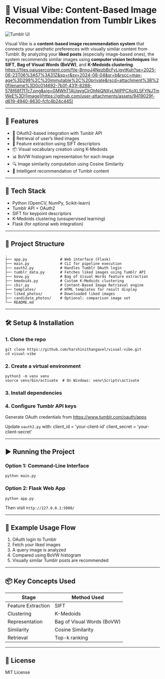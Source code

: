 # 🎨 Visual Vibe: Content-Based Image Recommendation from Tumblr Likes

![Tumblr UI](./0c014692-7b0f-431f-8288-578f68f7f7c7.png)

Visual Vibe is a **content-based image recommendation system** that connects your aesthetic preferences with visually similar content from Tumblr. By analyzing your **liked posts** (especially image-based ones), the system recommends similar images using **computer vision techniques** like **SIFT**, **Bag of Visual Words (BoVW)**, and **K-Medoids clustering**.
https://files.oaiusercontent.com/file-BnnoJ4NezbBcFyLjgytKuh?se=2025-06-23T06%3A57%3A31Z&sp=r&sv=2024-08-04&sr=b&rscc=max-age%3D299%2C%20immutable%2C%20private&rscd=attachment%3B%20filename%3D0c014692-7b0f-431f-8288-578f68f7f7c7.png&sig=GMWhT1AUqvgClrOhNiQNXyLNlIPPCXoXLSFYNJTmWeE%3D![image](https://github.com/user-attachments/assets/9419029f-d619-4940-8630-fcfc4b24c445)

---

## 🚀 Features

- 🔐 OAuth2-based integration with Tumblr API
- 📸 Retrieval of user’s liked images
- 🧠 Feature extraction using SIFT descriptors
- 📦 Visual vocabulary creation using K-Medoids
- 📊 BoVW histogram representation for each image
- 🔍 Image similarity computation using Cosine Similarity
- 🤖 Intelligent recommendation of Tumblr content

---

## 🧰 Tech Stack

- Python (OpenCV, NumPy, Scikit-learn)
- Tumblr API + OAuth2
- SIFT for keypoint descriptors
- K-Medoids clustering (unsupervised learning)
- Flask (for optional web integration)

---

## 📂 Project Structure

    .
    ├── app.py               # Web interface (Flask)
    ├── main.py              # CLI for pipeline execution
    ├── oauth2.py            # Handles Tumblr OAuth login
    ├── tumblr_data.py       # Fetches liked images using Tumblr API
    ├── bovw.py              # Bag of Visual Words feature extraction
    ├── kmedoids.py          # Custom K-Medoids clustering
    ├── cbir.py              # Content-Based Image Retrieval engine
    ├── templates/           # HTML templates for result display
    ├── liked_photos/        # Downloaded liked images
    ├── candidate_photos/    # Optional: comparison image set
    └── README.md

---

## 🛠️ Setup & Installation

### 1. Clone the repo
    git clone https://github.com/harshinithangavel/visual-vibe.git
    cd visual-vibe

### 2. Create a virtual environment
    python3 -m venv venv
    source venv/bin/activate  # On Windows: venv\Scripts\activate

### 3. Install dependencies

### 4. Configure Tumblr API keys

Generate OAuth credentials from https://www.tumblr.com/oauth/apps

Update `oauth2.py` with:
    client_id = 'your-client-id'
    client_secret = 'your-client-secret'

---

## ▶️ Running the Project

### Option 1: Command-Line Interface

    python main.py

### Option 2: Flask Web App

    python app.py

Then visit `http://127.0.0.1:5000/`

---

## 📸 Example Usage Flow

1. OAuth login to Tumblr
2. Fetch your liked images
3. A query image is analyzed
4. Compared using BoVW histogram
5. Visually similar Tumblr posts are recommended

---

## 📦 Key Concepts Used

| Stage               | Method Used                  |
|---------------------|------------------------------|
| Feature Extraction  | SIFT                         |
| Clustering          | K-Medoids                    |
| Representation      | Bag of Visual Words (BoVW)   |
| Similarity          | Cosine Similarity            |
| Retrieval           | Top-k ranking                |

---

## 📝 License

MIT License
